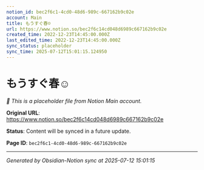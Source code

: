 ```yaml
---
notion_id: bec2f6c1-4cd0-48d6-989c-667162b9c02e
account: Main
title: もうすぐ春☺️
url: https://www.notion.so/bec2f6c14cd048d6989c667162b9c02e
created_time: 2022-12-23T14:45:00.000Z
last_edited_time: 2022-12-23T14:45:00.000Z
sync_status: placeholder
sync_time: 2025-07-12T15:01:15.124950
---
```


# もうすぐ春☺️

*🔄 This is a placeholder file from Notion Main account.*

**Original URL**: https://www.notion.so/bec2f6c14cd048d6989c667162b9c02e

**Status**: Content will be synced in a future update.

**Page ID**: `bec2f6c1-4cd0-48d6-989c-667162b9c02e`

---

*Generated by Obsidian-Notion sync at 2025-07-12 15:01:15*
